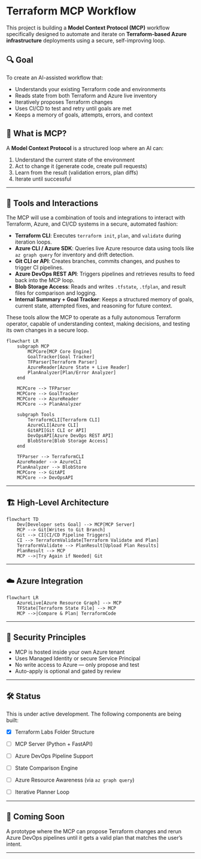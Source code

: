 # Terraform MCP Workflow

This project is building a **Model Context Protocol (MCP)** workflow specifically designed to automate and iterate on **Terraform-based Azure infrastructure** deployments using a secure, self-improving loop.

## 🔍 Goal

To create an AI-assisted workflow that:
- Understands your existing Terraform code and environments
- Reads state from both Terraform and Azure live inventory
- Iteratively proposes Terraform changes
- Uses CI/CD to test and retry until goals are met
- Keeps a memory of goals, attempts, errors, and context

## 🧠 What is MCP?

A **Model Context Protocol** is a structured loop where an AI can:
1. Understand the current state of the environment
2. Act to change it (generate code, create pull requests)
3. Learn from the result (validation errors, plan diffs)
4. Iterate until successful

---

## 🧰 Tools and Interactions

The MCP will use a combination of tools and integrations to interact with Terraform, Azure, and CI/CD systems in a secure, automated fashion:

- **Terraform CLI**: Executes `terraform init`, `plan`, and `validate` during iteration loops.
- **Azure CLI / Azure SDK**: Queries live Azure resource data using tools like `az graph query` for inventory and drift detection.
- **Git CLI or API**: Creates branches, commits changes, and pushes to trigger CI pipelines.
- **Azure DevOps REST API**: Triggers pipelines and retrieves results to feed back into the MCP loop.
- **Blob Storage Access**: Reads and writes `.tfstate`, `.tfplan`, and result files for comparison and logging.
- **Internal Summary + Goal Tracker**: Keeps a structured memory of goals, current state, attempted fixes, and reasoning for future context.

These tools allow the MCP to operate as a fully autonomous Terraform operator, capable of understanding context, making decisions, and testing its own changes in a secure loop.

```mermaid
flowchart LR
    subgraph MCP
        MCPCore[MCP Core Engine]
        GoalTracker[Goal Tracker]
        TFParser[Terraform Parser]
        AzureReader[Azure State + Live Reader]
        PlanAnalyzer[Plan/Error Analyzer]
    end

    MCPCore --> TFParser
    MCPCore --> GoalTracker
    MCPCore --> AzureReader
    MCPCore --> PlanAnalyzer

    subgraph Tools
        TerraformCLI[Terraform CLI]
        AzureCLI[Azure CLI]
        GitAPI[Git CLI or API]
        DevOpsAPI[Azure DevOps REST API]
        BlobStore[Blob Storage Access]
    end

    TFParser --> TerraformCLI
    AzureReader --> AzureCLI
    PlanAnalyzer --> BlobStore
    MCPCore --> GitAPI
    MCPCore --> DevOpsAPI
```

---

## 🏗️ High-Level Architecture

```mermaid
flowchart TD
    Dev[Developer sets Goal] --> MCP[MCP Server]
    MCP --> Git[Writes to Git Branch]
    Git --> CI[CI/CD Pipeline Triggers]
    CI --> TerraformValidate[Terraform Validate and Plan]
    TerraformValidate --> PlanResult[Upload Plan Results]
    PlanResult --> MCP
    MCP -->|Try Again if Needed| Git
```

---

## ☁️ Azure Integration

```mermaid
flowchart LR
    AzureLive[Azure Resource Graph] --> MCP
    TFState[Terraform State File] --> MCP
    MCP -->|Compare & Plan| TerraformCode
```

---

## 🔐 Security Principles

- MCP is hosted inside your own Azure tenant
- Uses Managed Identity or secure Service Principal
- No write access to Azure — only propose and test
- Auto-apply is optional and gated by review

---

## 🛠️ Status

This is under active development. The following components are being built:

- [x] Terraform Labs Folder Structure
- [ ] MCP Server (Python + FastAPI)
- [ ] Azure DevOps Pipeline Support
- [ ] State Comparison Engine
- [ ] Azure Resource Awareness (via `az graph query`)
- [ ] Iterative Planner Loop


---

## 🚀 Coming Soon

A prototype where the MCP can propose Terraform changes and rerun Azure DevOps pipelines until it gets a valid plan that matches the user’s intent.

---
